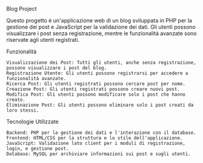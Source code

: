 Blog Project

Questo progetto è un'applicazione web di un blog sviluppata in PHP per la gestione dei post e JavaScript per la validazione dei dati. Gli utenti possono visualizzare i post senza registrazione, mentre le funzionalità avanzate sono riservate agli utenti registrati.

Funzionalità

    Visualizzazione dei Post: Tutti gli utenti, anche senza registrazione, possono visualizzare i post del blog.
    Registrazione Utente: Gli utenti possono registrarsi per accedere a funzionalità avanzate.
    Ricerca Post: Gli utenti registrati possono cercare post per nome.
    Creazione Post: Gli utenti registrati possono creare nuovi post.
    Modifica Post: Gli utenti possono modificare solo i post che hanno creato.
    Eliminazione Post: Gli utenti possono eliminare solo i post creati da loro stessi.

Tecnologie Utilizzate

    Backend: PHP per la gestione dei dati e l'interazione con il database.
    Frontend: HTML/CSS per la struttura e lo stile dell'applicazione.
    JavaScript: Validazione lato client per i moduli di registrazione, login, e gestione post.
    Database: MySQL per archiviare informazioni sui post e sugli utenti.